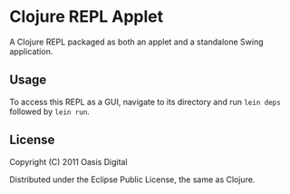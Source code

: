 # Clojure REPL Applet

A Clojure REPL packaged as both an applet and a standalone Swing application.

## Usage

To access this REPL as a GUI, navigate to its directory and run `lein deps` followed by `lein run`.

## License

Copyright (C) 2011 Oasis Digital

Distributed under the Eclipse Public License, the same as Clojure.
